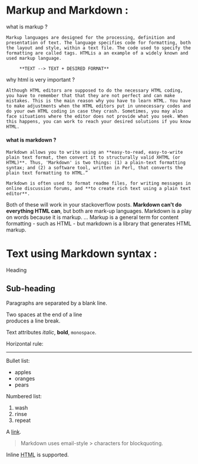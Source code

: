 
# Markup and Markdown :
 
what is markup ?

	Markup languages are designed for the processing, definition and presentation of text. The language specifies code for formatting, both the layout and style, within a text file. The code used to specify the formatting are called tags. HTMLis a an example of a widely known and used markup language.

		 **TEXT --> TEXT + DESIRED FORMAT**
why html is very important ?
         
 	Although HTML editors are supposed to do the necessary HTML coding, you have to remember that that they are not perfect and can make mistakes. This is the main reason why you have to learn HTML. You have to make adjustments when the HTML editors put in unnecessary codes and do your own HTML coding in case they crash. Sometimes, you may also face situations where the editor does not provide what you seek. When this happens, you can work to reach your desired solutions if you know HTML.

#### what is markdown ?

	Markdown allows you to write using an **easy-to-read, easy-to-write plain text format, then convert it to structurally valid XHTML (or HTML)**. Thus, 'Markdown' is two things: (1) a plain-text formatting syntax; and (2) a software tool, written in Perl, that converts the plain text formatting to HTML.”

	Markdown is often used to format readme files, for writing messages in online discussion forums, and **to create rich text using a plain text editor**.

Both of these will work in your stackoverflow posts. **Markdown can't do everything HTML can**, but both are mark-up languages. Markdown is a play on words because it is markup. ... Markup is a general term for content formatting - such as HTML - but markdown is a library that generates HTML markup.

# Text using Markdown syntax :
 
  
Heading


## Sub-heading

Paragraphs are separated
by a blank line.

Two spaces at the end of a line  
produces a line break.

Text attributes _italic_, 
**bold**, `monospace`.

Horizontal rule:

---

Bullet list:

  * apples
  * oranges
  * pears

Numbered list:

  1. wash
  2. rinse
  3. repeat

A [link][example].

  [example]: http://example.com



> Markdown uses email-style > characters for blockquoting.

Inline <abbr title="Hypertext Markup Language">HTML</abbr> is supported.


